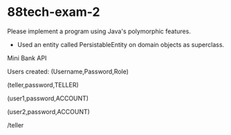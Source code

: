 # 88tech-exam-2

Please implement a program using Java's polymorphic features.
- Used an entity called PersistableEntity on domain objects as superclass.

Mini Bank API

Users created: (Username,Password,Role)

(teller,password,TELLER)

(user1,password,ACCOUNT)

(user2,password,ACCOUNT)



/teller
